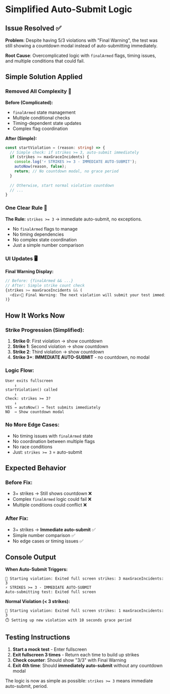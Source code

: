 # Simplified Auto-Submit Logic

## Issue Resolved ✅

**Problem**: Despite having 5/3 violations with "Final Warning", the test was still showing a countdown modal instead of auto-submitting immediately.

**Root Cause**: Overcomplicated logic with `finalArmed` flags, timing issues, and multiple conditions that could fail.

## Simple Solution Applied

### **Removed All Complexity** 🧹

**Before (Complicated):**
- `finalArmed` state management
- Multiple conditional checks
- Timing-dependent state updates
- Complex flag coordination

**After (Simple):**
```typescript
const startViolation = (reason: string) => {
  // Simple check: if strikes >= 3, auto-submit immediately
  if (strikes >= maxGraceIncidents) {
    console.log('⚡ STRIKES >= 3 - IMMEDIATE AUTO-SUBMIT');
    autoNow(reason, false);
    return; // No countdown modal, no grace period
  }
  
  // Otherwise, start normal violation countdown
  // ...
}
```

### **One Clear Rule** 📏

**The Rule:** `strikes >= 3` → immediate auto-submit, no exceptions.

- No `finalArmed` flags to manage
- No timing dependencies
- No complex state coordination
- Just a simple number comparison

### **UI Updates** 🖥️

**Final Warning Display:**
```typescript
// Before: {finalArmed && ...}
// After: Simple strike count check
{strikes >= maxGraceIncidents && (
  <div>🚨 Final Warning: The next violation will submit your test immediately!</div>
)}
```

## How It Works Now

### **Strike Progression (Simplified):**
1. **Strike 0**: First violation → show countdown
2. **Strike 1**: Second violation → show countdown  
3. **Strike 2**: Third violation → show countdown
4. **Strike 3+**: **IMMEDIATE AUTO-SUBMIT** - no countdown, no modal

### **Logic Flow:**
```
User exits fullscreen
    ↓
startViolation() called
    ↓
Check: strikes >= 3?
    ↓
YES → autoNow() → Test submits immediately
NO  → Show countdown modal
```

### **No More Edge Cases:**
- No timing issues with `finalArmed` state
- No coordination between multiple flags
- No race conditions
- Just: `strikes >= 3` = auto-submit

## Expected Behavior

### **Before Fix:**
- 3+ strikes → Still shows countdown ❌
- Complex `finalArmed` logic could fail ❌
- Multiple conditions could conflict ❌

### **After Fix:**
- 3+ strikes → **Immediate auto-submit** ✅
- Simple number comparison ✅
- No edge cases or timing issues ✅

## Console Output

**When Auto-Submit Triggers:**
```
🚨 Starting violation: Exited full screen strikes: 3 maxGraceIncidents: 3
⚡ STRIKES >= 3 - IMMEDIATE AUTO-SUBMIT
Auto-submitting test: Exited full screen
```

**Normal Violation (< 3 strikes):**
```
🚨 Starting violation: Exited full screen strikes: 1 maxGraceIncidents: 3
⏱️ Setting up new violation with 10 seconds grace period
```

## Testing Instructions

1. **Start a mock test** - Enter fullscreen
2. **Exit fullscreen 3 times** - Return each time to build up strikes
3. **Check counter**: Should show "3/3" with Final Warning
4. **Exit 4th time**: Should **immediately auto-submit** without any countdown modal

The logic is now as simple as possible: `strikes >= 3` means immediate auto-submit, period.
